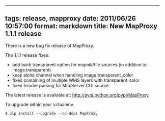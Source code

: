 
---
tags: release, mapproxy
date: 2011/06/26 10:57:00
format: markdown
title: New MapProxy 1.1.1 release
---

There is a new bug fix release of MapProxy.

The 1.1.1 release fixes:

- add back transparent option for mapnik/tile sources (in addition
 to image.transparent)
- keep alpha channel when handling image.transparent_color
- fixed combining of multiple WMS layers with transparent_color
- fixed header parsing for MapServer CGI source

The latest release is available at: <http://pypi.python.org/pypi/MapProxy>

To upgrade within your virtualenv:

    $ pip install --upgrade --no-deps MapProxy